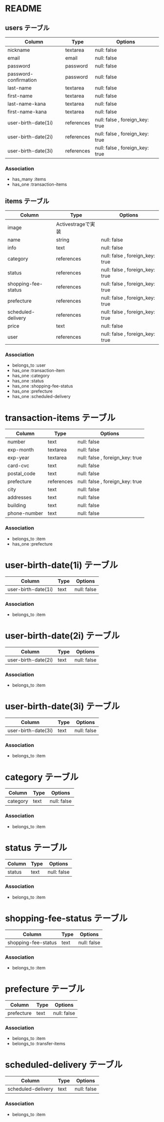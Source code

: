 # README

## users テーブル

| Column                | Type   | Options     |
| --------              | ------ | ----------- |
| nickname              | textarea   | null: false |
| email                 | email  | null: false |
| password              | password | null: false |
| password-confirmation | password | null: false |
| last-name             | textarea   | null: false |
| first-name            | textarea   | null: false |
| last-name-kana        | textarea   | null: false |
| first-name-kana       | textarea   | null: false |
| user-birth-date(1i)   | references | null: false , foreign_key: true |
| user-birth-date(2i)   | references | null: false , foreign_key: true |
| user-birth-date(3i)   | references | null: false , foreign_key: true |

### Association
- has_many :items
- has_one  :transaction-items

## items テーブル

| Column              | Type       | Options     |
| ------              | ------     | ----------- |
| image               | Activestrageで実装    |
| name                | string     | null: false |
| info                | text       | null: false |
| category            | references | null: false , foreign_key: true |
| status              | references | null: false , foreign_key: true |
| shopping-fee-status | references | null: false , foreign_key: true |
| prefecture          | references | null: false , foreign_key: true |
| scheduled-delivery  | references | null: false , foreign_key: true |
| price               | text       | null: false |
| user                | references | null: false , foreign_key: true |

### Association
- belongs_to :user
- has_one :transaction-item
- has_one :category
- has_one :status
- has_one :shopping-fee-status
- has_one :prefecture 
- has_one :scheduled-delivery

# transaction-items テーブル

| Column       | Type       | Options     |
| ------       | ------     | ----------- |
| number       | text       | null: false |
| exp-month    | textarea   | null: false |
| exp-year     | textarea   | null: false , foreign_key: true |
| card-cvc     | text       | null: false |
| postal_code  | text       | null: false |
| prefecture   | references | null: false , foreign_key: true |
| city         | text       | null: false |
| addresses    | text       | null: false |
| building     | text       | null: false |
| phone-number | text       | null: false |

### Association
- belongs_to :item
- has_one :prefecture

# user-birth-date(1i)  テーブル
| Column       | Type       | Options     |
| ------       | ------     | ----------- |
| user-birth-date(1i)        | text       | null: false |

### Association
- belongs_to :item

# user-birth-date(2i)  テーブル
| Column       | Type       | Options     |
| ------       | ------     | ----------- |
| user-birth-date(2i)        | text       | null: false |

### Association
- belongs_to :item

# user-birth-date(3i)  テーブル
| Column       | Type       | Options     |
| ------       | ------     | ----------- |
| user-birth-date(3i)        | text       | null: false |

### Association
- belongs_to :item

# category テーブル
| Column       | Type       | Options     |
| ------       | ------     | ----------- |
| category     | text       | null: false |

### Association
- belongs_to :item

# status テーブル
| Column       | Type       | Options     |
| ------       | ------     | ----------- |
| status       | text       | null: false |

### Association
- belongs_to :item

# shopping-fee-status テーブル
| Column       | Type       | Options     |
| ------       | ------     | ----------- |
| shopping-fee-status        | text       | null: false |

### Association
- belongs_to :item

# prefecture テーブル
| Column       | Type       | Options     |
| ------       | ------     | ----------- |
| prefecture        | text       | null: false |

### Association
- belongs_to :item
- belongs_to :transfer-items

# scheduled-delivery テーブル
| Column       | Type       | Options     |
| ------       | ------     | ----------- |
| scheduled-delivery       | text       | null: false |

### Association
- belongs_to :item